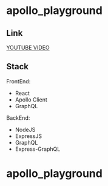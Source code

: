 # apollo_playground
## Link
[YOUTUBE VIDEO](https://www.youtube.com/watch?v=Dr2dDWzThK8)


## Stack
FrontEnd:
- React
- Apollo Client
- GraphQL

BackEnd:
- NodeJS
- ExpressJS
- GraphQL
- Express-GraphQL
# apollo_playground
